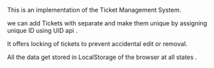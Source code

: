 This is an implementation of the Ticket Management System.

we can add Tickets with separate and make them unique by assigning unique ID using UID api .

It offers locking of tickets to prevent accidental edit or removal.

All the data get stored in LocalStorage of the browser at all states .

